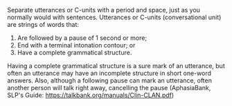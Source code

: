 Separate utterances or C-units with a period and space, just as you normally would with sentences. Utterances or C-units (conversational unit) are strings of words that:

1. Are followed by a pause of 1 second or more;
2. End with a terminal intonation contour; or
3. Have a complete grammatical structure.

Having a complete grammatical structure is a sure mark of an utterance, but often an utterance
may have an incomplete structure in short one-word answers. Also, although a following pause
can mark an utterance, often another person will talk right away, cancelling the pause (AphasiaBank, SLP's Guide: https://talkbank.org/manuals/Clin-CLAN.pdf)